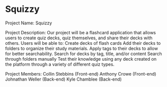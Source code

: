 # Squizzy

Project Name: Squizzy


Project Description:
Our project will be a flashcard application that allows users to create quiz decks, quiz themselves, and share their decks with others. Users will be able to:
Create decks of flash cards
Add their decks to folders to organize their study materials. 
Apply tags to their decks to allow for better searchability. 
Search for decks by tag, title, and/or content
Search through folders manually
Test their knowledge using any deck created on the platform through a variety of different quiz types. 




Project Members:
Collin Stebbins (Front-end)
Anthony Crowe (Front-end)
Johnathan Weller (Back-end)
Kyle Chamblee (Back-end)

